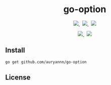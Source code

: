 
<div align="center">

# go-option

<!-- <p>
  <img src="https://img.shields.io/github/v/release/auryannn/go-option?style=for-the-badge&label=release&labelColor=626262&color=7e68f4">
  &nbsp;
  <img src="https://img.shields.io/github/go-mod/go-version/auryannn/go-option?style=for-the-badge&label=go&labelColor=626262&color=7e68f4">
  &nbsp;
  <img src="https://img.shields.io/badge/reference-go?style=for-the-badge&label=go&labelColor=626262&color=52a9bd">
</p> -->

<p>
  <a href="https://github.com/auryannn/go-option/releases">
    <picture>
      <source media="(prefers-color-scheme: dark)" srcset="https://img.shields.io/github/v/release/auryannn/go-option?style=for-the-badge&label=release&labelColor=2d3643&color=5134f4">
      <img src="https://img.shields.io/github/v/release/auryannn/go-option?style=for-the-badge&label=release&labelColor=626262&color=7e68f4">
    </picture>
  </a>
  &nbsp;
  <a href="go.mod">
    <picture>
      <source media="(prefers-color-scheme: dark)" srcset="https://img.shields.io/github/go-mod/go-version/auryannn/go-option?style=for-the-badge&label=go&labelColor=2d3643&color=5134f4">
      <img src="https://img.shields.io/github/go-mod/go-version/auryannn/go-option?style=for-the-badge&label=go&labelColor=626262&color=7363ca">
    </picture>
  </a>
  &nbsp;
  <a href="https://pkg.go.dev/mod/github.com/auryannn/go-option">
    <picture>
      <source media="(prefers-color-scheme: dark)" srcset="https://img.shields.io/badge/reference-go?style=for-the-badge&label=go&labelColor=2d3643&color=007d9c">
      <img src="https://img.shields.io/badge/reference-go?style=for-the-badge&label=go&labelColor=626262&color=52a9bd">
    </picture>
  </a>
</p>

<p>
  <a href="https://github.com/auryannn/go-option/actions/workflows/ci.yml">
    <picture>
      <source media="(prefers-color-scheme: dark)" srcset="https://img.shields.io/github/actions/workflow/status/auryannn/go-option/ci.yml?style=for-the-badge&label=ci&labelColor=2d3643">
      <img src="https://img.shields.io/github/actions/workflow/status/auryannn/go-option/ci.yml?style=for-the-badge&label=ci&labelColor=626262">
    </picture>
  </a>
  &nbsp;
  <a href="https://codecov.io/gh/auryannn/go-option">
    <picture>
      <source media="(prefers-color-scheme: dark)" srcset="https://img.shields.io/codecov/c/github/auryannn/go-option?style=for-the-badge&label=coverage&labelColor=2d3643">
      <img src="https://img.shields.io/codecov/c/github/auryannn/go-option?style=for-the-badge&label=coverage&labelColor=626262">
    </picture>
  </a>
</p>

</div>

## Install

```shell
go get github.com/auryannn/go-option
```

## License

